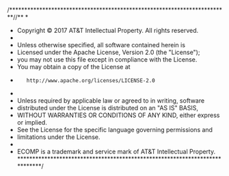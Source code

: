 /*************************************************************************//**
 *
 * Copyright © 2017 AT&T Intellectual Property. All rights reserved.
 *
 * Unless otherwise specified, all software contained herein is
 * Licensed under the Apache License, Version 2.0 (the "License");
 * you may not use this file except in compliance with the License.
 * You may obtain a copy of the License at
 *        http://www.apache.org/licenses/LICENSE-2.0
 *
 * Unless required by applicable law or agreed to in writing, software
 * distributed under the License is distributed on an "AS IS" BASIS,
 * WITHOUT WARRANTIES OR CONDITIONS OF ANY KIND, either express or implied.
 * See the License for the specific language governing permissions and 
 * limitations under the License.
 *
 * ECOMP is a trademark and service mark of AT&T Intellectual Property.
 ****************************************************************************/


